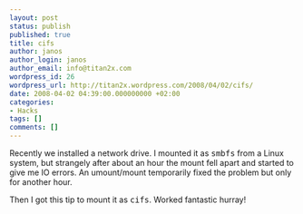 ```yaml
---
layout: post
status: publish
published: true
title: cifs
author: janos
author_login: janos
author_email: info@titan2x.com
wordpress_id: 26
wordpress_url: http://titan2x.wordpress.com/2008/04/02/cifs/
date: 2008-04-02 04:39:00.000000000 +02:00
categories:
- Hacks
tags: []
comments: []
---
```

Recently we installed a network drive. I mounted it as <tt>smbfs</tt> from a Linux system, but strangely after about an hour the mount fell apart and started to give me IO errors. An umount/mount temporarily fixed the problem but only for another hour.

Then I got this tip to mount it as <tt>cifs</tt>. Worked fantastic hurray!
